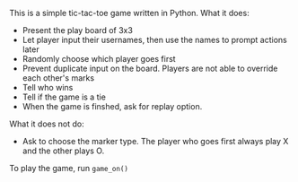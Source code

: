 This is a simple tic-tac-toe game written in Python.
What it does:
+ Present the play board of 3x3
+ Let player input their usernames, then use the names to prompt actions later
+ Randomly choose which player goes first
+ Prevent duplicate input on the board. Players are not able to override each other's marks
+ Tell who wins
+ Tell if the game is a tie
+ When the game is finshed, ask for replay option.

What it does not do:
+ Ask to choose the marker type. The player who goes first always play X and the other plays O.

To play the game, run `game_on()`
